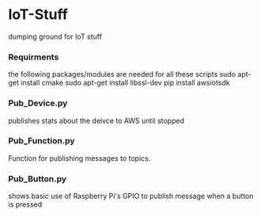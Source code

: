 # IoT-Stuff
dumping ground for IoT stuff

### Requirments
the following packages/modules are needed for all these scripts
sudo apt-get install cmake
sudo apt-get install libssl-dev
pip install awsiotsdk

### Pub_Device.py
publishes stats about the deivce to AWS until stopped

### Pub_Function.py
Function for publishing messages to topics. 

### Pub_Button.py
shows basic use of Raspberry Pi's GPIO to publish message when a button is pressed
